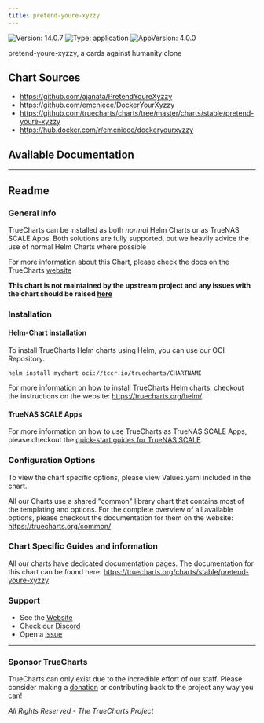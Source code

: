 ```yaml
---
title: pretend-youre-xyzzy
---
```


![Version: 14.0.7](https://img.shields.io/badge/Version-14.0.7-informational?style=flat-square) ![Type: application](https://img.shields.io/badge/Type-application-informational?style=flat-square) ![AppVersion: 4.0.0](https://img.shields.io/badge/AppVersion-4.0.0-informational?style=flat-square)

pretend-youre-xyzzy, a cards against humanity clone

## Chart Sources

- https://github.com/ajanata/PretendYoureXyzzy
- https://github.com/emcniece/DockerYourXyzzy
- https://github.com/truecharts/charts/tree/master/charts/stable/pretend-youre-xyzzy
- https://hub.docker.com/r/emcniece/dockeryourxyzzy

## Available Documentation



---

## Readme


### General Info

TrueCharts can be installed as both _normal_ Helm Charts or as TrueNAS SCALE Apps.
Both solutions are fully supported, but we heavily advice the use of normal Helm Charts where possible

For more information about this Chart, please check the docs on the TrueCharts [website](https://truecharts.org/charts/stable/pretend-youre-xyzzy)

**This chart is not maintained by the upstream project and any issues with the chart should be raised [here](https://github.com/truecharts/charts/issues/new/choose)**

### Installation

#### Helm-Chart installation

To install TrueCharts Helm charts using Helm, you can use our OCI Repository.

`helm install mychart oci://tccr.io/truecharts/CHARTNAME`

For more information on how to install TrueCharts Helm charts, checkout the instructions on the website: https://truecharts.org/helm/


#### TrueNAS SCALE Apps

For more information on how to use TrueCharts as TrueNAS SCALE Apps, please checkout the [quick-start guides for TrueNAS SCALE](https://truecharts.org/scale/guides/scale-intro).

### Configuration Options

To view the chart specific options, please view Values.yaml included in the chart.

All our Charts use a shared "common" library chart that contains most of the templating and options.
For the complete overview of all available options, please checkout the documentation for them on the website: https://truecharts.org/common/

### Chart Specific Guides and information

All our charts have dedicated documentation pages.
The documentation for this chart can be found here:
https://truecharts.org/charts/stable/pretend-youre-xyzzy

### Support


- See the [Website](https://truecharts.org)
- Check our [Discord](https://discord.gg/tVsPTHWTtr)
- Open a [issue](https://github.com/truecharts/charts/issues/new/choose)

---

### Sponsor TrueCharts

TrueCharts can only exist due to the incredible effort of our staff.
Please consider making a [donation](https://truecharts.org/general/sponsor) or contributing back to the project any way you can!

_All Rights Reserved - The TrueCharts Project_
